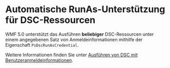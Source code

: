 # Automatische RunAs-Unterstützung für DSC-Ressourcen

WMF 5.0 unterstützt das Ausführen **beliebiger** DSC-Ressourcen unter einem angegebenen Satz von Anmeldeinformationen mithilfe der Eigenschaft `PsDscRunAsCredential`. 

Weitere Informationen finden Sie unter [Ausführen von DSC mit Benutzeranmeldeinformationen](https://msdn.microsoft.com/powershell/dsc/runasuser).

<!--HONumber=Oct16_HO1-->


